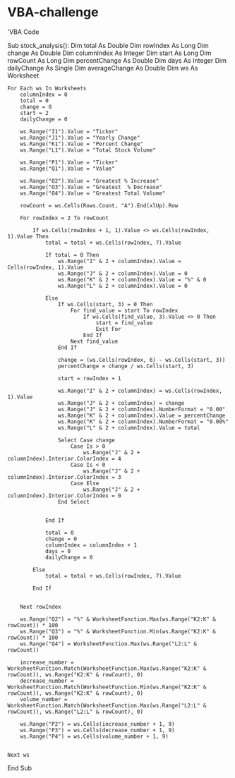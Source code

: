 # VBA-challenge

'VBA Code

Sub stock_analysis():
    Dim total As Double
    Dim rowIndex As Long
    Dim change As Double
    Dim columnIndex As Integer
    Dim start As Long
    Dim rowCount As Long
    Dim percentChange As Double
    Dim days As Integer
    Dim dailyChange As Single
    Dim averageChange As Double
    Dim ws As Worksheet
    
    For Each ws In Worksheets
        columnIndex = 0
        total = 0
        change = 0
        start = 2
        dailyChange = 0
        
        ws.Range("I1").Value = "Ticker"
        ws.Range("J1").Value = "Yearly Change"
        ws.Range("K1").Value = "Percent Change"
        ws.Range("L1").Value = "Total Stock Volume"
        
        ws.Range("P1").Value = "Ticker"
        ws.Range("Q1").Value = "Value"
        
        ws.Range("O2").Value = "Greatest % Increase"
        ws.Range("O3").Value = "Greatest  % Decrease"
        ws.Range("O4").Value = "Greatest Total Volume"
        
        rowCount = ws.Cells(Rows.Count, "A").End(xlUp).Row
        
        For rowIndex = 2 To rowCount
            
            If ws.Cells(rowIndex + 1, 1).Value <> ws.Cells(rowIndex, 1).Value Then
                total = total + ws.Cells(rowIndex, 7).Value
                
                If total = 0 Then
                    ws.Range("I" & 2 + columnIndex).Value = Cells(rowIndex, 1).Value
                    ws.Range("J" & 2 + columnIndex).Value = 0
                    ws.Range("K" & 2 + columnIndex).Value = "%" & 0
                    ws.Range("L" & 2 + columnIndex).Value = 0
                    
                Else
                    If ws.Cells(start, 3) = 0 Then
                        For find_value = start To rowIndex
                            If ws.Cells(find_value, 3).Value <> 0 Then
                                start = find_value
                                Exit For
                            End If
                        Next find_value
                    End If
                
                    change = (ws.Cells(rowIndex, 6) - ws.Cells(start, 3))
                    percentChange = change / ws.Cells(start, 3)
                    
                    start = rowIndex + 1
                    
                    ws.Range("I" & 2 + columnIndex) = ws.Cells(rowIndex, 1).Value
                    ws.Range("J" & 2 + columnIndex) = change
                    ws.Range("J" & 2 + columnIndex).NumberFormat = "0.00"
                    ws.Range("K" & 2 + columnIndex).Value = percentChange
                    ws.Range("K" & 2 + columnIndex).NumberFormat = "0.00%"
                    ws.Range("L" & 2 + columnIndex).Value = total
                    
                    Select Case change
                        Case Is > 0
                            ws.Range("J" & 2 + columnIndex).Interior.ColorIndex = 4
                        Case Is < 0
                            ws.Range("J" & 2 + columnIndex).Interior.ColorIndex = 3
                        Case Else
                            ws.Range("J" & 2 + columnIndex).Interior.ColorIndex = 0
                    End Select
                    
                    
                End If
                
                total = 0
                change = 0
                columnIndex = columnIndex + 1
                days = 0
                dailyChange = 0
                
            Else
                total = total + ws.Cells(rowIndex, 7).Value
            
            End If
        
        
        Next rowIndex
        
        ws.Range("Q2") = "%" & WorksheetFunction.Max(ws.Range("K2:K" & rowCount)) * 100
        ws.Range("Q3") = "%" & WorksheetFunction.Min(ws.Range("K2:K" & rowCount)) * 100
        ws.Range("Q4") = WorksheetFunction.Max(ws.Range("L2:L" & rowCount))
        
        increase_number = WorksheetFunction.Match(WorksheetFunction.Max(ws.Range("K2:K" & rowCount)), ws.Range("K2:K" & rowCount), 0)
        decrease_number = WorksheetFunction.Match(WorksheetFunction.Min(ws.Range("K2:K" & rowCount)), ws.Range("K2:K" & rowCount), 0)
        volume_number = WorksheetFunction.Match(WorksheetFunction.Max(ws.Range("L2:L" & rowCount)), ws.Range("L2:L" & rowCount), 0)
        
        ws.Range("P2") = ws.Cells(increase_number + 1, 9)
        ws.Range("P3") = ws.Cells(decrease_number + 1, 9)
        ws.Range("P4") = ws.Cells(volume_number + 1, 9)
        
        
    Next ws
    

End Sub

